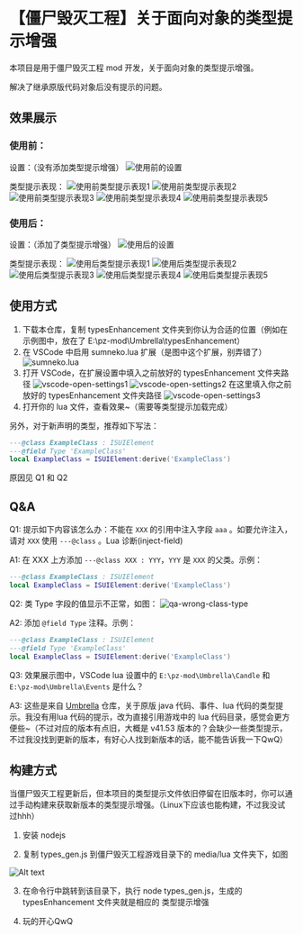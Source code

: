 # 【僵尸毁灭工程】关于面向对象的类型提示增强

本项目是用于僵尸毁灭工程 mod 开发，关于面向对象的类型提示增强。

解决了继承原版代码对象后没有提示的问题。

## 效果展示

### 使用前：

设置：（没有添加类型提示增强）
![使用前的设置](images/before-use-types-settings.png)

类型提示表现：
![使用前类型提示表现1](images/before-use-types1.png)
![使用前类型提示表现2](images/before-use-types2.png)
![使用前类型提示表现3](images/before-use-types3.png)
![使用前类型提示表现4](images/before-use-types4.png)
![使用前类型提示表现5](images/before-use-types5.png)

### 使用后：

设置：（添加了类型提示增强）
![使用后的设置](images/after-use-types-settings.png)

类型提示表现：
![使用后类型提示表现1](images/after-use-types1.png)
![使用后类型提示表现2](images/after-use-types2.png)
![使用后类型提示表现3](images/after-use-types3.png)
![使用后类型提示表现4](images/after-use-types4.png)
![使用后类型提示表现5](images/after-use-types5.png)

## 使用方式

1. 下载本仓库，复制 typesEnhancement 文件夹到你认为合适的位置（例如在示例图中，放在了 E:\pz-mod\Umbrella\typesEnhancement）
2. 在 VSCode 中启用 sumneko.lua 扩展（是图中这个扩展，别弄错了）
![sumneko.lua](images/vscode-lua-ext.png)
3. 打开 VSCode，在扩展设置中填入之前放好的 typesEnhancement 文件夹路径
![vscode-open-settings1](images/vscode-open-settings1.png)
![vscode-open-settings2](images/vscode-open-settings2.png)
在这里填入你之前放好的 typesEnhancement 文件夹路径
![vscode-open-settings3](images/vscode-open-settings3.png)
4. 打开你的 lua 文件，查看效果~（需要等类型提示加载完成）

另外，对于新声明的类型，推荐如下写法：

```lua
---@class ExampleClass : ISUIElement
---@field Type 'ExampleClass'
local ExampleClass = ISUIElement:derive('ExampleClass')
```

原因见 Q1 和 Q2

## Q&A

Q1: 提示如下内容该怎么办：不能在 `XXX` 的引用中注入字段 `aaa` 。如要允许注入，请对 `XXX` 使用 `---@class` 。Lua 诊断(inject-field)

A1: 在 XXX 上方添加 `---@class XXX : YYY`，`YYY` 是 `XXX` 的父类。示例：
```lua
---@class ExampleClass : ISUIElement
local ExampleClass = ISUIElement:derive('ExampleClass')
```

Q2: 类 Type 字段的值显示不正常，如图：
![qa-wrong-class-type](images/qa-wrong-class-type.png)

A2: 添加 `@field Type` 注释。示例：
```lua
---@class ExampleClass : ISUIElement
---@field Type 'ExampleClass'
local ExampleClass = ISUIElement:derive('ExampleClass')
```

Q3: 效果展示图中，VSCode lua 设置中的  `E:\pz-mod\Umbrella\Candle` 和 `E:\pz-mod\Umbrella\Events` 是什么？

A3: 这些是来自 [Umbrella](https://github.com/asledgehammer/Umbrella) 仓库，关于原版 java 代码、事件、lua 代码的类型提示。我没有用lua 代码的提示，改为直接引用游戏中的 lua 代码目录，感觉会更方便些~（不过对应的版本有点旧，大概是 v41.53 版本的？会缺少一些类型提示，不过我没找到更新的版本，有好心人找到新版本的话，能不能告诉我一下QwQ）

## 构建方式

当僵尸毁灭工程更新后，但本项目的类型提示文件依旧停留在旧版本时，你可以通过手动构建来获取新版本的类型提示增强。（Linux下应该也能构建，不过我没试过hhh）

1. 安装 nodejs

2. 复制 types_gen.js 到僵尸毁灭工程游戏目录下的 media/lua 文件夹下，如图

![Alt text](images/types-gen-pos.png)

3. 在命令行中跳转到该目录下，执行 node types_gen.js，生成的 typesEnhancement 文件夹就是相应的 类型提示增强

4. 玩的开心QwQ
